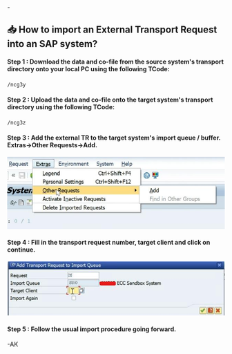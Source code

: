 -<!--Author: Aman Kumar-->
<!--Date: 02-09-2025-->
<!--This markdown file details the procedure to import an external package to an SAP system.-->
## :inbox_tray: How to import an External Transport Request into an SAP system?

#### Step 1 : Download the data and co-file from the source system's transport directory onto your local PC using the following TCode:
```
/ncg3y
```
#### Step 2 : Upload the data and co-file onto the target system's transport directory using the following TCode:
```
/ncg3z
```
#### Step 3 : Add the external TR to the target system's import queue / buffer. Extras->Other Requests->Add.
![](https://github.com/amancs1422/Practice_SAP/blob/2084506c92ebff8b49c8ff4963e662efd03f45ea/Images/External_TR1.jpeg)
#### Step 4 : Fill in the transport request number, target client and click on continue.
![](https://github.com/amancs1422/Practice_SAP/blob/2084506c92ebff8b49c8ff4963e662efd03f45ea/Images/External_TR2.jpeg)
#### Step 5 : Follow the usual import procedure going forward.

-AK